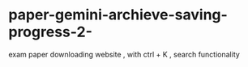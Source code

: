 # paper-gemini-archieve-saving-progress-2-
exam paper downloading website , with ctrl + K , search functionality 

